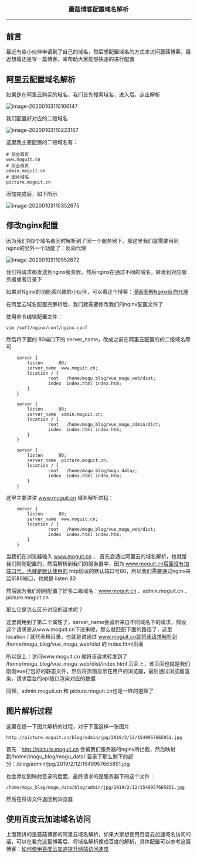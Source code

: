 ### <center>蘑菇博客配置域名解析
***
## 前言

最近有些小伙伴申请到了自己的域名，然后想配置域名的方式来访问蘑菇博客，最近想着还是写一篇博客，来帮助大家能够快速的进行配置

## 阿里云配置域名解析

如果是在阿里云购买的域名，我们首先搜索域名，进入后，点击解析

![image-20200103110106147](https://cdn.losey.top/blog/image-20200103110106147.png)

我们配置好对应的二级域名

![image-20200103110223167](https://cdn.losey.top/blog/image-20200103110223167.png)

这里我主要配置的二级域名有：

```
# 前台首页
www.moguit.cn
# 后台首页
admin.moguit.cn
# 图片域名
picture.moguit.cn
```

添加完成后，如下所示

![image-20200103110352675](https://cdn.losey.top/blog/image-20200103110352675.png)

## 修改nginx配置

因为我们把3个域名都同时解析到了同一个服务器下，那这里我们就需要用到nginx的另外一个功能了：反向代理

![image-20200103110552672](https://cdn.losey.top/blog/image-20200103110552672.png)

我们将请求都发送到nginx服务器，然后nginx在通过不同的域名，转发到对应服务器或者目录下

如果对Nginx的功能感兴趣的小伙伴，可以看这个博客：[漫画图解Nginx反向代理](http://moguit.cn/#/info?blogUid=eeee688ebb314db6a643e658679ce48a)

在阿里云域名配置完解析后，我们就需要修改我们的nginx配置文件了

使用命令编辑配置文件：

```
vim /soft/nginx/conf/nginx.conf
```

然后将下面的 80端口下的 server_name，改成之前在阿里云配置的的二级域名即可

```
    server {
        listen      80;
        server_name  www.moguit.cn;
        location / {
                root   /home/mogu_blog/vue_mogu_web/dist;
                index  index.html index.htm;
        }
    }

    server {
        listen      80;
        server_name  admin.moguit.cn;
        location / {
                root   /home/mogu_blog/vue_mogu_admin/dist;
                index  index.html index.htm;
        }
    }

    server {
        listen      80;
        server_name  picture.moguit.cn;
        location / {
                root   /home/mogu_blog/mogu_data/;
                index  index.html index.htm;
        }
    }

```

这里主要讲讲 www.moguit.cn 域名解析过程：

```
    server {
        listen      80;
        server_name  www.moguit.cn;
        location / {
                root   /home/mogu_blog/vue_mogu_web/dist;
                index  index.html index.htm;
        }
    }
```

当我们在浏览器输入 www.moguit.cn ， 首先会通过阿里云的域名解析，也就是我们刚刚配置的，然后解析到我们的服务器中，因为 www.moguit.cn后面没有加端口号，也就是默认使用的 http协议的默认端口号80，所以我们需要通过nginx来监听80端口，也就是  listen      80  

然后因为我们刚刚配置了好多二级域名：www.moguit.cn 、admin.moguit.cn 、picture.moguit.cn

那么它是怎么区分对应的请求呢？

这里就用到了第二个属性了，server_name会监听来自不同域名下的请求，假设这个请求是从www.moguit.cn下过来呢，那么就匹配下面的路径了，这里location / 就代表根目录，也就是说通过 www.moguit.cn就将该请求解析到 /home/mogu_blog/vue_mogu_web/dist 的 index.html页面

所以综上：访问www.moguit.cn  就将该请求转发到了  /home/mogu_blog/vue_mogu_web/dist/index.html 页面上，该页面也就是我们刚刚vue打包好的静态文件，然后将页面显示在用户的浏览器，最后通过浏览器渲染，请求后台的api接口渲染对应的数据

同理，admin.moguit.cn  和 picture.moguit.cn也是一样的道理了

## 图片解析过程

这里在提一下图片解析的过程，对于下面这样一张图片

```
http://picture.moguit.cn/blog/admin/jpg/2019/2/12/1549957665851.jpg
```

首先：http://picture.moguit.cn 会被我们服务器的nginx所拦截，然后映射到/home/mogu_blog/mogu_data/ 目录下那么剩下的部分：/blog/admin/jpg/2019/2/12/1549957665851.jpg

也会添加到映射目录的后面，最终请求的是服务器下的这个文件：

```
/home/mogu_blog/mogu_data/blog/admin/jpg/2019/2/12/1549957665851.jpg
```

然后在将该文件返回到浏览器

## 使用百度云加速域名访问

上面我讲的是蘑菇博客的阿里云域名解析，如果大家想使用百度云加速域名访问的话，可以在看完这篇博客后，将域名解析换成百度的解析，具体配置可以参考这篇博客：[如何使用百度云加速提升网站访问速度](http://moguit.cn/#/info?blogUid=af053959672343f8a139ec27fd534c6c)